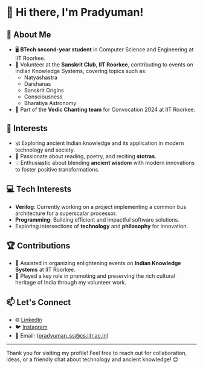 # 👋 Hi there, I'm Pradyuman!  

## 🚀 About Me
- 🖥️ **BTech second-year student** in Computer Science and Engineering at IIT Roorkee.
- 🙏 Volunteer at the **Sanskrit Club, IIT Roorkee**, contributing to events on Indian Knowledge Systems, covering topics such as:
  - Natyashastra
  - Darshanas
  - Sanskrit Origins
  - Consciousness
  - Bharatiya Astronomy
- 🎤 Part of the **Vedic Chanting team** for Convocation 2024 at IIT Roorkee.

## 🌱 Interests
- 🕉️ Exploring ancient Indian knowledge and its application in modern technology and society.
- 📜 Passionate about reading, poetry, and reciting **stotras**.
- 💡 Enthusiastic about blending **ancient wisdom** with modern innovations to foster positive transformations.

## 💻 Tech Interests
- **Verilog**: Currently working on a project implementing a common bus architecture for a superscalar processor.
- **Programming**: Building efficient and impactful software solutions.
- Exploring intersections of **technology** and **philosophy** for innovation.

## 🏆 Contributions
- 🌟 Assisted in organizing enlightening events on **Indian Knowledge Systems** at IIT Roorkee.
- 🎉 Played a key role in promoting and preserving the rich cultural heritage of India through my volunteer work.

## 📫 Let's Connect
- 🌐 [LinkedIn](https://www.linkedin.com/in/pradyuman-shekhawat/)
- 🐦 [Instagram](https://www.instagram.com/pr4dyum4n/)
- 📧 Email: (pradyuman_ss@cs.iitr.ac.in)

---

Thank you for visiting my profile! Feel free to reach out for collaboration, ideas, or a friendly chat about technology and ancient knowledge! 😊
